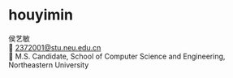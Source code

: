 # houyimin
侯艺敏  
📧 2372001@stu.neu.edu.cn  
🏫 M.S. Candidate, School of Computer Science and Engineering, Northeastern University
